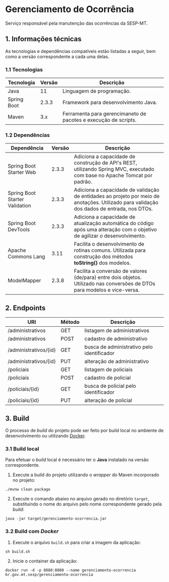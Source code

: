 # Gerenciamento de Ocorrência

Serviço responsável pela manutenção das ocorrências da SESP-MT.

## 1. Informações técnicas

As tecnologias e dependências compatíveis estão listadas a seguir, bem como a versão correspondente a cada uma delas.

### 1.1 Tecnologias

| Tecnologia  | Versão | Descrição                                                       |
| ----------- | ------ | --------------------------------------------------------------- |
| Java        | 11     | Linguagem de programação.                                       |
| Spring Boot | 2.3.3  | Framework para desenvolvimento Java.                            |
| Maven       | 3.x    | Ferramenta para gerencimaneto de pacotes e execução de scripts. |

### 1.2 Dependências

| Dependência                    | Versão | Descrição                                                                                                                                  |
| ------------------------------ | ------ | ------------------------------------------------------------------------------------------------------------------------------------------ |
| Spring Boot Starter Web        | 2.3.3  | Adiciona a capacidade de construção de API's REST, utilizando Spring MVC, executado com base no Apache Tomcat por padrão.                  |
| Spring Boot Starter Validation | 2.3.3  | Adiciona a capacidade de validação de entidades ao projeto por meio de anotações. Utilizado para validação dos dados de entrada, nos DTOs. |
| Spring Boot DevTools           | 2.3.3  | Adiciona a capacidade de atualização automática do código após uma alteração com o objetivo de agilizar o desenvolvimento.                 |
| Apache Commons Lang            | 3.11   | Facilita o desenvolvimento de rotinas comuns. Utilizada para construção dos métodos **toString()** dos modelos.                            |
| ModelMapper                    | 2.3.8  | Facilita a conversão de valores (de/para) entre dois objetos. Utilizado nas conversões de DTOs para modelos e vice-versa.                  |

## 2. Endpoints

| URI                   | Método | Descrição                                  |
| --------------------- | ------ | ------------------------------------------ |
| /administrativos      | GET    | listagem de administrativos                |
| /administrativos      | POST   | cadastro de administrativo                 |
| /administrativos/{id} | GET    | busca de administrativo pelo identificador |
| /administrativos/{id} | PUT    | alteração de administrativo                |
| /policiais            | GET    | listagem de policiais                      |
| /policiais            | POST   | cadastro de policial                       |
| /policiais/{id}       | GET    | busca de policial pelo identificador       |
| /policiais/{id}       | PUT    | alteração de policial                      |

## 3. Build

O processo de *build* do projeto pode ser feito por build local no ambiente de desenvolvimento ou utilizando [Docker](https://www.docker.com/).

### 3.1 Build local

Para efetuar o *build* local é necessário ter o **Java** instalado na versão correspondente. 

1. Execute a build do projeto utilizando o *wrapper* do Maven incorporado no projeto:

```shell
./mvnw clean package
```

2. Execute o comando abaixo no arquivo gerado no diretório `target`, substituindo o nome do arquivo pelo nome correspondente gerado pela *build*:

```shell
java -jar target/gerenciamento-ocorrencia.jar
```

### 3.2 Build com *Docker*

1. Execute o arquivo `build.sh` para criar a imagem da aplicação:

```shell
sh build.sh
```

2. Inicie o container da aplicação:

```shell
docker run -d -p 8080:8080 --name gerenciamento-ocorrencia br.gov.mt.sesp/gerenciamento-ocorrencia
```